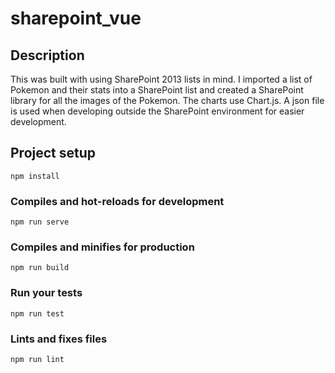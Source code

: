 # sharepoint_vue

## Description
This was built with using SharePoint 2013 lists in mind. I imported a list of Pokemon and their stats into a SharePoint list and created a SharePoint library for all the images of the Pokemon. The charts use Chart.js. A json file is used when developing outside the SharePoint environment for easier development.

## Project setup
```
npm install
```

### Compiles and hot-reloads for development
```
npm run serve
```

### Compiles and minifies for production
```
npm run build
```

### Run your tests
```
npm run test
```

### Lints and fixes files
```
npm run lint
```
